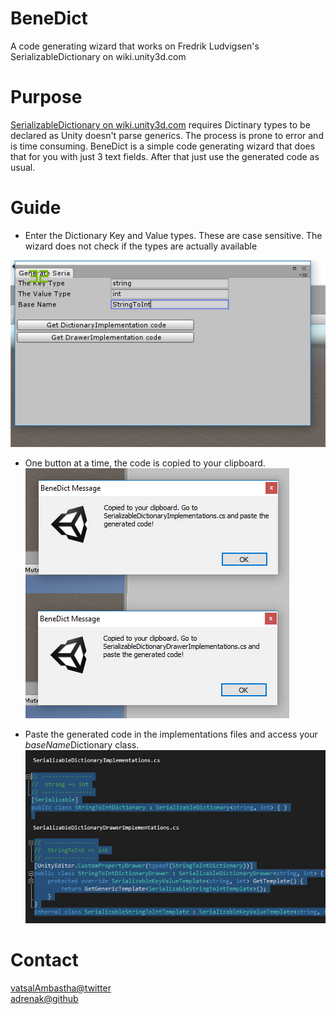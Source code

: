 # BeneDict
A code generating wizard that works on  Fredrik Ludvigsen's SerializableDictionary on wiki.unity3d.com

# Purpose
[SerializableDictionary on wiki.unity3d.com](http://wiki.unity3d.com/index.php/SerializableDictionary) requires Dictinary types to be declared as Unity doesn't parse generics. The process is prone to error and is time consuming. BeneDict is a simple code generating wizard that does that for you with just 3 text fields. After that just use the generated code as usual.

# Guide
- Enter the Dictionary Key and Value types. These are case sensitive. The wizard does not check if the types are actually available

![](https://raw.githubusercontent.com/adrenak/BeneDict/master/git-img/b1.jpg)


- One button at a time, the code is copied to your clipboard.
![](https://raw.githubusercontent.com/adrenak/BeneDict/master/git-img/b2.jpg)
  
  
- Paste the generated code in the implementations files and access your *baseName*Dictionary class.
![](https://raw.githubusercontent.com/adrenak/BeneDict/master/git-img/b3.jpg)

# Contact
[vatsalAmbastha@twitter](https://twitter.com/VatsalAmbastha)  
[adrenak@github](github.com/adrenak)
